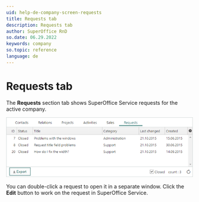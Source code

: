 ```yaml
---
uid: help-de-company-screen-requests
title: Requests tab
description: Requests tab
author: SuperOffice RnD
so.date: 06.29.2022
keywords: company
so.topic: reference
language: de
---
```


# Requests tab

The **Requests** section tab shows SuperOffice Service requests for the active company.

![Requests section in company -screenshot][img1]

You can double-click a request to open it in a separate window. Click the **Edit** button to work on the request in SuperOffice Service.

<!-- Referenced links -->

<!-- Referenced images -->
[img1]: media/requests-detail.bmp

